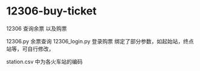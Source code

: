 # 12306-buy-ticket
12306 查询余票 以及购票


12306.py  余票查询
12306_login.py   登录购票 绑定了部分参数，如起始站，终点站等，可自行修改，  

station.csv 中为各火车站的编码
